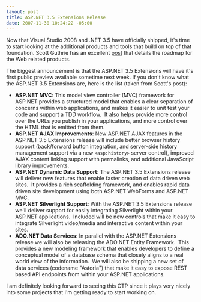```yaml
---
layout: post
title: ASP.NET 3.5 Extensions Release
date: 2007-11-30 10:24:22 -05:00
---
```


Now that Visual Studio 2008 and .NET 3.5 have officially shipped, it's time to start looking at the additional products and tools that build on top of that foundation. Scott Guthrie has an excellent [post](http://weblogs.asp.net/scottgu/archive/2007/11/29/net-web-product-roadmap-asp-net-silverlight-iis7.aspx) that details the roadmap for the Web related products.

The biggest announcement is that the ASP.NET 3.5 Extensions will have it's first public preview available sometime next week. If you don't know what the ASP.NET 3.5 Extensions are, here is the list (taken from Scott's post):

* **ASP.NET MVC**: This model view controller (MVC) framework for ASP.NET provides a structured model that enables a clear separation of concerns within web applications, and makes it easier to unit test your code and support a TDD workflow.  It also helps provide more control over the URLs you publish in your applications, and more control over the HTML that is emitted from them.  
* **ASP.NET AJAX Improvements**: New ASP.NET AJAX features in the ASP.NET 3.5 Extensions release will include better browser history support (back/forward button integration, and server-side history management support via a new `<asp:history>` server control), improved AJAX content linking support with permalinks, and additional JavaScript library improvements.  
* **ASP.NET Dynamic Data Support**: The ASP.NET 3.5 Extensions release will deliver new features that enable faster creation of data driven web sites.  It provides a rich scaffolding framework, and enables rapid data driven site development using both ASP.NET WebForms and ASP.NET MVC.  
* **ASP.NET Silverlight Support**: With the ASP.NET 3.5 Extensions release we'll deliver support for easily integrating Silverlight within your ASP.NET applications.  Included will be new controls that make it easy to integrate Silverlight video/media and interactive content within your sites.  
* **ADO.NET Data Services**: In parallel with the ASP.NET Extensions release we will also be releasing the ADO.NET Entity Framework.  This provides a new modeling framework that enables developers to define a conceptual model of a database schema that closely aligns to a real world view of the information.  We will also be shipping a new set of data services (codename "Astoria") that make it easy to expose REST based API endpoints from within your ASP.NET applications.  

I am definitely looking forward to seeing this CTP since it plays very nicely into some projects that I'm getting ready to start working on. 
